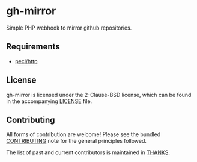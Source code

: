 # gh-mirror

Simple PHP webhook to mirror github repositories.

## Requirements

* [pecl/http](https://github.com/m6w6/ext-http)

## License

gh-mirror is licensed under the 2-Clause-BSD license, which can be found in
the accompanying [LICENSE](./LICENSE) file.

## Contributing

All forms of contribution are welcome! Please see the bundled
[CONTRIBUTING](./CONTRIBUTING.md) note for the general principles followed.

The list of past and current contributors is maintained in [THANKS](./THANKS).

